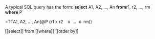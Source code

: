 
A typical SQL query has the form:
**select** A1, A2, ..., An
**from**r1, r2, ..., rm
**where** P

=TTA1, A2, ..., An(@P (r1 x r2    x  ...  x  rm))

[[select]]
from
[[where]]
[[order by]]

